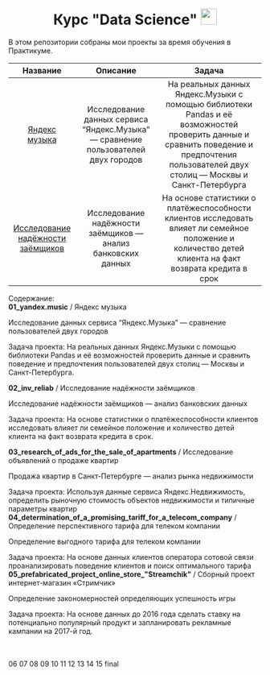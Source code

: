 <h1 align="center"> Курс "Data Science" 
 </a> 
<img src="https://github.com/blackcater/blackcater/raw/main/images/Hi.gif" height="32"/></h1>


В этом репозитории собраны мои проекты за время обучения в Практикуме.


 Название  | Описание  | Задача  |
| :-----: | :-: | :-: | 
| [Яндекс музыка](https://daringfireball.net/projects/markdown/) | Исследование данных сервиса “Яндекс.Музыка” — сравнение пользователей двух городов | На реальных данных Яндекс.Музыки c помощью библиотеки Pandas и её возможностей проверить данные и сравнить поведение и предпочтения пользователей двух столиц — Москвы и Санкт-Петербурга | 
| [Исследование надёжности заёмщиков](https://daringfireball.net/projects/markdown/) | Исследование надёжности заёмщиков — анализ банковских данных | На основе статистики о платёжеспособности клиентов исследовать влияет ли семейное положение и количество детей клиента на факт возврата кредита в срок | 

Содержание: 
<br>
**01_yandex.music** / Яндекс музыка
<br>

Исследование данных сервиса “Яндекс.Музыка” — сравнение пользователей двух городов
<br>

Задача проекта: На реальных данных Яндекс.Музыки c помощью библиотеки Pandas и её возможностей проверить данные и сравнить поведение и предпочтения пользователей двух столиц — Москвы и Санкт-Петербурга.
<br>

**02_inv_reliab** / Исследование надёжности заёмщиков
<br>

Исследование надёжности заёмщиков — анализ банковских данных
<br>

Задача проекта: На основе статистики о платёжеспособности клиентов исследовать влияет ли семейное положение и количество детей клиента на факт возврата кредита в срок.
<br>


**03_research_of_ads_for_the_sale_of_apartments** / Исследование объявлений о продаже квартир
<br>

Продажа квартир в Санкт-Петербурге — анализ рынка недвижимости
<br>

Задача проекта: Используя данные сервиса Яндекс.Недвижимость, определить рыночную стоимость объектов недвижимости и типичные параметры квартир
<br>
**04_determination_of_a_promising_tariff_for_a_telecom_company** / Определение перспективного тарифа для телеком компании
<br>

Определение выгодного тарифа для телеком компании
<br>

Задача проекта: На основе данных клиентов оператора сотовой связи проанализировать поведение клиентов и поиск оптимального тарифа
<br>
**05_prefabricated_project_online_store_"Streamchik"** / Сборный проект интернет-магазин «Стримчик»
<br>

Определение закономерностей определяющих успешность игры
<br>

Задача проекта: На основе данных до 2016 года сделать ставку на потенциально популярный продукт и запланировать рекламные кампании на 2017-й год.
<br>
<br>
<br>

06
07
08
09
10
11
12
13
14
15
final
